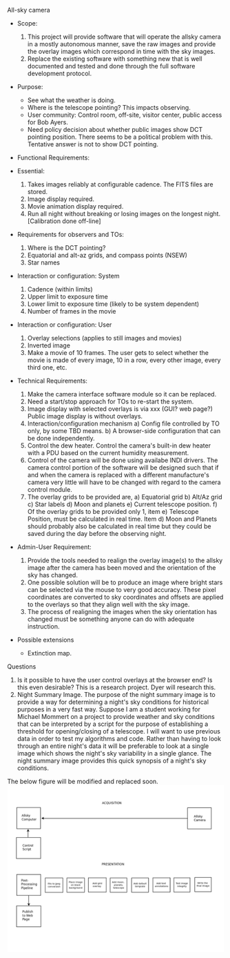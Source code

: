All-sky camera

* Scope:
    1. This project will provide software that will operate the allsky camera in a mostly autonomous manner, save the
       raw images and provide the overlay images which correspond in time with the sky images.
    2. Replace the existing software with something new that is well documented and tested and done through the full software
       development protocol.

* Purpose:
  - See what the weather is doing.
  - Where is the telescope pointing?  This impacts observing.
  - User community: Control room, off-site, visitor center, public access for Bob Ayers.
  - Need policy decision about whether public images show DCT pointing position.
      There seems to be a political problem with this.  Tentative answer is not to show DCT pointing.

* Functional Requirements:
 * Essential:
    1. Takes images reliably at configurable cadence.  The FITS files are stored.
    2. Image display required.
    3. Movie animation display required.
    4. Run all night without breaking or losing images on the longest night.
       [Calibration done off-line]
  * Requirements for observers and TOs:  
    1. Where is the DCT pointing?
    2. Equatorial and alt-az grids, and compass points (NSEW)
    3. Star names
  * Interaction or configuration: System
    1. Cadence (within limits)
    2. Upper limit to exposure time 
    3. Lower limit to exposure time (likely to be system dependent)
    4. Number of frames in the movie
  * Interaction or configuration: User
    1. Overlay selections (applies to still images and movies)
    2. Inverted image
    3. Make a movie of 10 frames.  The user gets to select whether the movie is
        made of every image, 10 in a row, every other image, every third one, etc.
  
* Technical Requirements:
  1. Make the camera interface software module so it can be replaced.
  2. Need a start/stop approach for TOs to re-start the system.
  3. Image display with selected overlays is via xxx (GUI? web page?)
    Public image display is without overlays.
  4. Interaction/configuration mechanism
    a) Config file controlled by TO only, by some TBD means.
    b) A browser-side configuration that can be done independently.
  5. Control the dew heater. Control the camera's built-in dew heater with a PDU
     based on the current humidity measurement.
  6. Control of the camera will be done using availabe INDI drivers. The camera control
     portion of the software will be designed such that if and when the camera is replaced
     with a different manufacture's camera very little will have to be changed with regard
     to the camera control module.
  7. The overlay grids to be provided are,
     a) Equatorial grid
     b) Alt/Az grid
     c) Star labels
     d) Moon and planets
     e) Current telescope position.
     f) Of the overlay grids to be provided only 1, item e) Telescope Position, must be 
        calculated in real time. Item d) Moon and Planets should probably also be calculated
        in real time but they could be saved during the day before the observing night.
    
* Admin-User Requirement:
  1. Provide the tools needed to realign the overlay image(s) to the allsky image after
     the camera has been moved and the orientation of the sky has changed.
  2. One possible solution will be to produce an image where bright stars
      can be selected via the mouse to very good accuracy. These pixel coordinates are
      converted to sky coordinates and offsets are applied to the overlays so that they
      align well with the sky image. 
  3. The process of realigning the images when the sky orientation has changed must be
     something anyone can do with adequate instruction.
            
* Possible extensions
  - Extinction map.
  
Questions
1. Is it possible to have the user control overlays at the browser end?  Is this even
   desirable?  This is a research project.  Dyer will research this. 
2. Night Summary Image.  The purpose of the night summary image is to provide a way for 
   determining a night's sky conditions for historical purposes in a very fast way.
   Suppose I am a student working for Michael Mommert on a project to provide weather and
   sky conditions that can be interpreted by a script for the purpose of establishing a
   threshold for opening/closing of a telescope.  I will want to use previous data in order
   to test my algorithms and code.  Rather than having to look through an entire night's
   data it will be preferable to look at a single image which shows the night's sky 
   variability in a single glance. The night summary image provides this quick synopsis
   of a night's sky conditions.
  
  The below figure will be modified and replaced soon.
  ![alt text](https://github.com/LowellObservatory/All-Sky/blob/master/asc_flowch_001.png)
   


